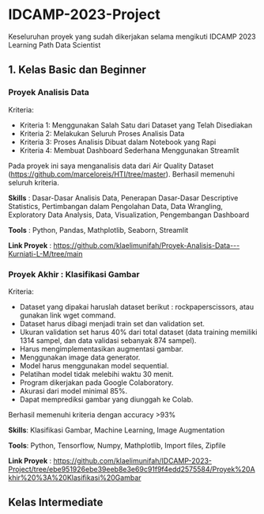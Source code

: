 # IDCAMP-2023-Project
Keseluruhan proyek yang sudah dikerjakan selama mengikuti IDCAMP 2023 Learning Path Data Scientist

## 1. Kelas Basic dan Beginner
### Proyek Analisis Data
Kriteria:
- Kriteria 1: Menggunakan Salah Satu dari Dataset yang Telah Disediakan
- Kriteria 2: Melakukan Seluruh Proses Analisis Data
- Kriteria 3: Proses Analisis Dibuat dalam Notebook yang Rapi
- Kriteria 4: Membuat Dashboard Sederhana Menggunakan Streamlit
     
Pada proyek ini saya menganalisis data dari Air Quality Dataset (https://github.com/marceloreis/HTI/tree/master). Berhasil memenuhi seluruh kriteria.

**Skills** : Dasar-Dasar Analisis Data, Penerapan Dasar-Dasar Descriptive Statistics, Pertimbangan dalam Pengolahan Data, Data Wrangling, Exploratory Data Analysis, Data, Visualization, Pengembangan Dashboard
     
**Tools** : Python, Pandas, Mathplotlib, Seaborn, Streamlit
     
**Link Proyek** : https://github.com/klaelimunifah/Proyek-Analisis-Data---Kurniati-L-M/tree/main

### Proyek Akhir : Klasifikasi Gambar
Kriteria: 
- Dataset yang dipakai haruslah dataset berikut : rockpaperscissors, atau gunakan link wget command.
- Dataset harus dibagi menjadi train set dan validation set.
- Ukuran validation set harus 40% dari total dataset (data training memiliki 1314 sampel, dan data validasi sebanyak 874 sampel).
- Harus mengimplementasikan augmentasi gambar.
- Menggunakan image data generator.
- Model harus menggunakan model sequential.
- Pelatihan model tidak melebihi waktu 30 menit.
- Program dikerjakan pada Google Colaboratory.
- Akurasi dari model minimal 85%.
- Dapat memprediksi gambar yang diunggah ke Colab.

Berhasil memenuhi kriteria dengan accuracy >93%

**Skills**: Klasifikasi Gambar, Machine Learning, Image Augmentation

**Tools**: Python, Tensorflow, Numpy, Mathplotlib, Import files, Zipfile

**Link Proyek** : https://github.com/klaelimunifah/IDCAMP-2023-Project/tree/ebe951926ebe39eeb8e3e69c91f9f4edd2575584/Proyek%20Akhir%20%3A%20Klasifikasi%20Gambar
   
## Kelas Intermediate

